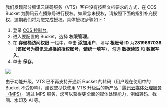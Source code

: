 我们发现部分腾讯云转码服务（VTS）客户没有按照文档要求的方式，在 COS Bucket 为腾讯云点播账号进行授权。如果您未授权，请按照下面的指引补充授权，逾期我们将为您完成授权。具体授权步骤如下：
1. 登录 [COS 控制台](https://console.cloud.tencent.com/cos5/bucket)。
2. 进入要配置的 Bucket，选择 **权限管理**。
3. 在 **存储桶访问权限** 一栏中，单击 **添加用户**，填写 **根账号 ID** 为**2819697038**（**该账号为腾讯云点播的授权账号，请统一填写**），勾选 **数据读取** 和 **数据写入**。
4. 单击 **保存**。

![](https://main.qcloudimg.com/raw/a6870d826219f4eaff03626f9ab84603.png)

由于功能升级，VTS 已不再支持开通新 Bucket 的转码（用户现在使用中的 Bucket 不受影响），建议您尽快使用 VTS 升级后的新产品：[腾讯云媒体处理服务（MPS）](https://cloud.tencent.com/product/mps)。通过 MPS 服务，您可以获得更全面的媒体处理能力，例如转码、截图、水印及 AI 等。


